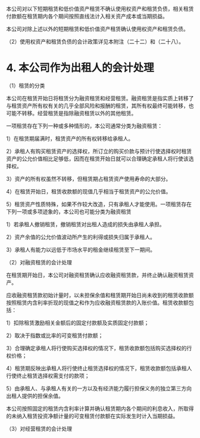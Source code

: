 本公司对以下短期租赁和低价值资产租赁不确认使用权资产和租赁负债，相关租赁付款额在租赁期内各个期间按照直线法计入相关资产成本或当期损益。  

本公司对除上述以外的短期租赁和低价值资产租赁确认使用权资产和租赁负债。  

（2）使用权资产和租赁负债的会计政策详见本附注（二十二）和（二十八）。  

# 4. 本公司作为出租人的会计处理  

（1）租赁的分类  

本公司在租赁开始日将租赁分为融资租赁和经营租赁。融资租赁是指实质上转移了与租赁资产所有权有关的几乎全部风险和报酬的租赁，其所有权最终可能转移，也可能不转移。经营租赁是指除融资租赁以外的其他租赁。  

一项租赁存在下列一种或多种情形的，本公司通常分类为融资租赁：  

1）在租赁期届满时，租赁资产的所有权转移给承租人。  

2）承租人有购买租赁资产的选择权，所订立的购买价款与预计行使选择权时租赁资产的公允价值相比足够低，因而在租赁开始日就可以合理确定承租人将行使该选择权。  

3）资产的所有权虽然不转移，但租赁期占租赁资产使用寿命的大部分。  

4）在租赁开始日，租赁收款额的现值几乎相当于租赁资产的公允价值。  

5）租赁资产性质特殊，如果不作较大改造，只有承租人才能使用。一项租赁存在下列一项或多项迹象的，本公司也可能分类为融资租赁  

1）若承租人撤销租赁，撤销租赁对出租人造成的损失由承租人承担。  

2）资产余值的公允价值波动所产生的利得或损失归属于承租人。  

3）承租人有能力以远低于市场水平的租金继续租赁至下一期间。  

（2）对融资租赁的会计处理  

在租赁期开始日，本公司对融资租赁确认应收融资租赁款，并终止确认融资租赁资产。  

应收融资租赁款初始计量时，以未担保余值和租赁期开始日尚未收到的租赁收款额按照租赁内含利率折现的现值之和作为应收融资租赁款的入账价值。租赁收款额包括：  

1）扣除租赁激励相关金额后的固定付款额及实质固定付款额；  

2）取决于指数或比率的可变租赁付款额；  

3）合理确定承租人将行使购买选择权的情况下，租赁收款额包括购买选择权的行权价格；  

4）租赁期反映出承租人将行使终止租赁选择权的情况下，租赁收款额包括承租人行使终止租赁选择权需支付的款项；  

5）由承租人、与承租人有关的一方以及有经济能力履行担保义务的独立第三方向出租人提供的担保余值。  

本公司按照固定的租赁内含利率计算并确认租赁期内各个期间的利息收入，所取得的未纳入租赁投资净额计量的可变租赁付款额在实际发生时计入当期损益。  

（3）对经营租赁的会计处理  